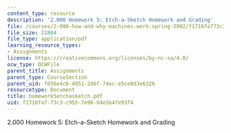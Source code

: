 ```yaml
---
content_type: resource
description: '2.000 Homework 5: Etch-a-Sketch Homework and Grading'
file: /courses/2-000-how-and-why-machines-work-spring-2002/f1716fa773c3c9557e96b4e5b47e93f4_homework5etchasketch.pdf
file_size: 21804
file_type: application/pdf
learning_resource_types:
- Assignments
license: https://creativecommons.org/licenses/by-nc-sa/4.0/
ocw_type: OCWFile
parent_title: Assignments
parent_type: CourseSection
parent_uid: f056e4c6-4051-2d6f-74ec-e5ce0d3e6326
resourcetype: Document
title: homework5etchasketch.pdf
uid: f1716fa7-73c3-c955-7e96-b4e5b47e93f4
---
```

2.000 Homework 5: Etch-a-Sketch Homework and Grading